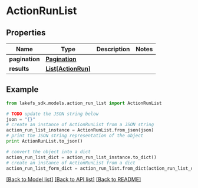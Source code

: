 # ActionRunList


## Properties
Name | Type | Description | Notes
------------ | ------------- | ------------- | -------------
**pagination** | [**Pagination**](Pagination.md) |  | 
**results** | [**List[ActionRun]**](ActionRun.md) |  | 

## Example

```python
from lakefs_sdk.models.action_run_list import ActionRunList

# TODO update the JSON string below
json = "{}"
# create an instance of ActionRunList from a JSON string
action_run_list_instance = ActionRunList.from_json(json)
# print the JSON string representation of the object
print ActionRunList.to_json()

# convert the object into a dict
action_run_list_dict = action_run_list_instance.to_dict()
# create an instance of ActionRunList from a dict
action_run_list_form_dict = action_run_list.from_dict(action_run_list_dict)
```
[[Back to Model list]](../README.md#documentation-for-models) [[Back to API list]](../README.md#documentation-for-api-endpoints) [[Back to README]](../README.md)


